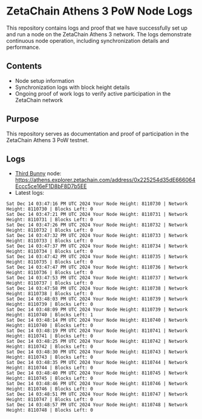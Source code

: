# ZetaChain Athens 3 PoW Node Logs
This repository contains logs and proof that we have successfully set up and run a node on the ZetaChain Athens 3 network. The logs demonstrate continuous node operation, including synchronization details and performance.

## Contents
- Node setup information
- Synchronization logs with block height details
- Ongoing proof of work logs to verify active participation in the ZetaChain network

## Purpose
This repository serves as documentation and proof of participation in the ZetaChain Athens 3 PoW testnet.

## Logs

- [Third Bunny](https://thirdbunny.xyz/) node: https://athens.explorer.zetachain.com/address/0x225254d35dE666064Eccc5ce16eF1D8bF8D7b5EE
- Latest logs:
```
Sat Dec 14 03:47:16 PM UTC 2024 Your Node Height: 8110730 | Network Height: 8110730 | Blocks Left: 0
Sat Dec 14 03:47:21 PM UTC 2024 Your Node Height: 8110731 | Network Height: 8110731 | Blocks Left: 0
Sat Dec 14 03:47:26 PM UTC 2024 Your Node Height: 8110732 | Network Height: 8110732 | Blocks Left: 0
Sat Dec 14 03:47:32 PM UTC 2024 Your Node Height: 8110733 | Network Height: 8110733 | Blocks Left: 0
Sat Dec 14 03:47:37 PM UTC 2024 Your Node Height: 8110734 | Network Height: 8110734 | Blocks Left: 0
Sat Dec 14 03:47:42 PM UTC 2024 Your Node Height: 8110735 | Network Height: 8110735 | Blocks Left: 0
Sat Dec 14 03:47:47 PM UTC 2024 Your Node Height: 8110736 | Network Height: 8110736 | Blocks Left: 0
Sat Dec 14 03:47:53 PM UTC 2024 Your Node Height: 8110737 | Network Height: 8110737 | Blocks Left: 0
Sat Dec 14 03:47:58 PM UTC 2024 Your Node Height: 8110738 | Network Height: 8110738 | Blocks Left: 0
Sat Dec 14 03:48:03 PM UTC 2024 Your Node Height: 8110739 | Network Height: 8110739 | Blocks Left: 0
Sat Dec 14 03:48:09 PM UTC 2024 Your Node Height: 8110739 | Network Height: 8110740 | Blocks Left: 1
Sat Dec 14 03:48:14 PM UTC 2024 Your Node Height: 8110740 | Network Height: 8110740 | Blocks Left: 0
Sat Dec 14 03:48:19 PM UTC 2024 Your Node Height: 8110741 | Network Height: 8110741 | Blocks Left: 0
Sat Dec 14 03:48:25 PM UTC 2024 Your Node Height: 8110742 | Network Height: 8110742 | Blocks Left: 0
Sat Dec 14 03:48:30 PM UTC 2024 Your Node Height: 8110743 | Network Height: 8110743 | Blocks Left: 0
Sat Dec 14 03:48:35 PM UTC 2024 Your Node Height: 8110744 | Network Height: 8110744 | Blocks Left: 0
Sat Dec 14 03:48:40 PM UTC 2024 Your Node Height: 8110745 | Network Height: 8110745 | Blocks Left: 0
Sat Dec 14 03:48:46 PM UTC 2024 Your Node Height: 8110746 | Network Height: 8110746 | Blocks Left: 0
Sat Dec 14 03:48:51 PM UTC 2024 Your Node Height: 8110747 | Network Height: 8110747 | Blocks Left: 0
Sat Dec 14 03:48:57 PM UTC 2024 Your Node Height: 8110748 | Network Height: 8110748 | Blocks Left: 0
```
